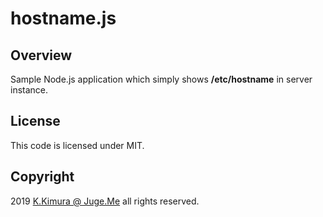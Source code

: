 # hostname.js

## Overview

Sample Node.js application which simply shows **/etc/hostname** in server instance.

## License

This code is licensed under MIT.

## Copyright

2019 [K.Kimura @ Juge.Me](https://github.com/dotnsf) all rights reserved.
